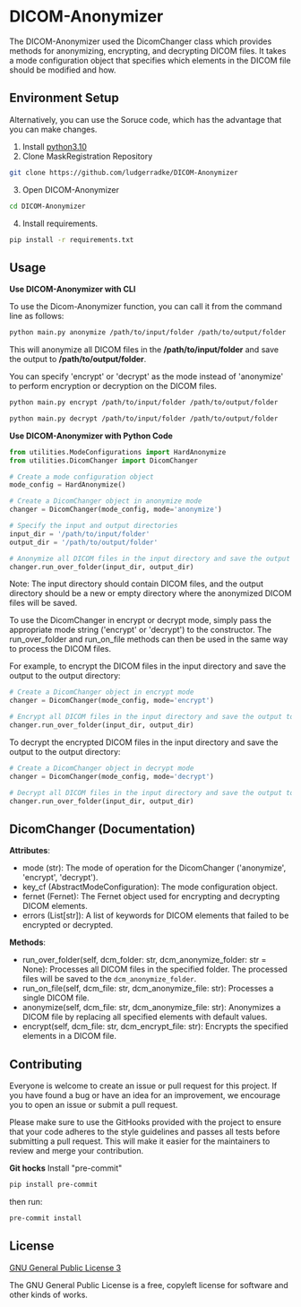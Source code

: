 # DICOM-Anonymizer
The DICOM-Anonymizer used the DicomChanger class which provides methods for anonymizing, encrypting, and decrypting DICOM files. It takes a mode configuration object that specifies which elements in the DICOM file should be modified and how.

## Environment Setup

Alternatively, you can use the Soruce code, which has the advantage that you can make changes.

1. Install [python3.10](https://www.python.org/downloads/release/python-3100/)
2. Clone MaskRegistration Repository
 ```bash
git clone https://github.com/ludgerradke/DICOM-Anonymizer
 ```
3. Open DICOM-Anonymizer
 ```bash
cd DICOM-Anonymizer
 ```
4. Install requirements.
 ```bash
 pip install -r requirements.txt
 ```

## Usage

**Use DICOM-Anonymizer with CLI**

To use the Dicom-Anonymizer function, you can call it from the command line as follows:

````bash
python main.py anonymize /path/to/input/folder /path/to/output/folder
````

This will anonymize all DICOM files in the **/path/to/input/folder** and save the output to **/path/to/output/folder**.

You can specify 'encrypt' or 'decrypt' as the mode instead of 'anonymize' to perform encryption or decryption on the DICOM files.

````bash
python main.py encrypt /path/to/input/folder /path/to/output/folder
````

````bash
python main.py decrypt /path/to/input/folder /path/to/output/folder
````

**Use DICOM-Anonymizer with Python Code**

````python
from utilities.ModeConfigurations import HardAnonymize
from utilities.DicomChanger import DicomChanger

# Create a mode configuration object
mode_config = HardAnonymize()

# Create a DicomChanger object in anonymize mode
changer = DicomChanger(mode_config, mode='anonymize')

# Specify the input and output directories
input_dir = '/path/to/input/folder'
output_dir = '/path/to/output/folder'

# Anonymize all DICOM files in the input directory and save the output to the output directory
changer.run_over_folder(input_dir, output_dir)
````
Note: The input directory should contain DICOM files, and the output directory should be a new or empty directory where the anonymized DICOM files will be saved.

To use the DicomChanger in encrypt or decrypt mode, simply pass the appropriate mode string ('encrypt' or 'decrypt') to the constructor. The run_over_folder and run_on_file methods can then be used in the same way to process the DICOM files.

For example, to encrypt the DICOM files in the input directory and save the output to the output directory:

````python
# Create a DicomChanger object in encrypt mode
changer = DicomChanger(mode_config, mode='encrypt')

# Encrypt all DICOM files in the input directory and save the output to the output directory
changer.run_over_folder(input_dir, output_dir)
````

To decrypt the encrypted DICOM files in the input directory and save the output to the output directory:

```python
# Create a DicomChanger object in decrypt mode
changer = DicomChanger(mode_config, mode='decrypt')

# Decrypt all DICOM files in the input directory and save the output to the output directory
changer.run_over_folder(input_dir, output_dir)
```


## DicomChanger (Documentation)

**Attributes**:

- mode (str): The mode of operation for the DicomChanger ('anonymize', 'encrypt', 'decrypt').
- key_cf (AbstractModeConfiguration): The mode configuration object.
- fernet (Fernet): The Fernet object used for encrypting and decrypting DICOM elements.
- errors (List[str]): A list of keywords for DICOM elements that failed to be encrypted or decrypted.

**Methods**:

- run_over_folder(self, dcm_folder: str, dcm_anonymize_folder: str = None): Processes all DICOM files in the specified folder. The processed files will be saved to the `dcm_anonymize_folder`.
- run_on_file(self, dcm_file: str, dcm_anonymize_file: str): Processes a single DICOM file.
- anonymize(self, dcm_file: str, dcm_anonymize_file: str): Anonymizes a DICOM file by replacing all specified elements with default values.
- encrypt(self, dcm_file: str, dcm_encrypt_file: str): Encrypts the specified elements in a DICOM file.

## Contributing

Everyone is welcome to create an issue or pull request for this project. If you have found a bug or have an idea for an improvement, we encourage you to open an issue or submit a pull request.

Please make sure to use the GitHooks provided with the project to ensure that your code adheres to the style guidelines and passes all tests before submitting a pull request. This will make it easier for the maintainers to review and merge your contribution.

**Git hocks**
Install "pre-commit"
```bash
pip install pre-commit
```

then run:
```bash
pre-commit install
```

## License
[GNU General Public License 3](https://www.gnu.org/licenses/gpl-3.0.html)

The GNU General Public License is a free, copyleft license for software and other kinds of works.
